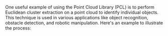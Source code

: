 One useful example of using the Point Cloud Library (PCL) is to perform Euclidean cluster extraction on a point cloud to identify individual objects. This technique is used in various applications like object recognition, obstacle detection, and robotic manipulation. Here's an example to illustrate the process:

